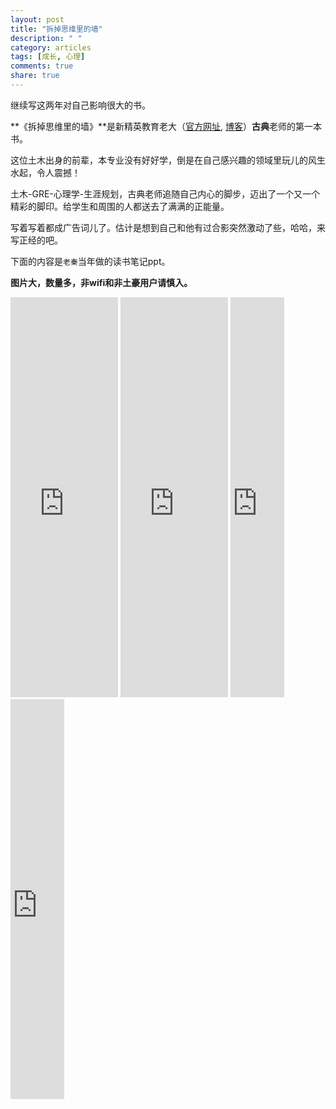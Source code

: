 ```yaml
---
layout: post
title: "拆掉思维里的墙"
description: " "
category: articles
tags: [成长, 心理]
comments: true
share: true
---
```


继续写这两年对自己影响很大的书。

**《拆掉思维里的墙》**是新精英教育老大（[官方网址](http://www.xjy.cn/), [博客](http://blog.sina.com.cn/gudian)）**古典**老师的第一本书。

这位土木出身的前辈，本专业没有好好学，倒是在自己感兴趣的领域里玩儿的风生水起，令人震撼！

土木-GRE-心理学-生涯规划，古典老师追随自己内心的脚步，迈出了一个又一个精彩的脚印。给学生和周围的人都送去了满满的正能量。

写着写着都成广告词儿了。估计是想到自己和他有过合影突然激动了些，哈哈，来写正经的吧。

下面的内容是`老秦`当年做的读书笔记ppt。

**图片大，数量多，非wifi和非土豪用户请慎入。**


<iframe src="https://onedrive.live.com/embed?cid=5C86490BEFDE1FD2&resid=5C86490BEFDE1FD2%211166&authkey=ADSH65Fe4jisiz4" width="172" height="640" frameborder="0" scrolling="yes"></iframe>

<iframe src="https://onedrive.live.com/embed?cid=5C86490BEFDE1FD2&resid=5C86490BEFDE1FD2%211168&authkey=AJrLIOv5CrWFPFM" width="172" height="640" frameborder="0" scrolling="yes"></iframe>

<iframe src="https://onedrive.live.com/embed?cid=5C86490BEFDE1FD2&resid=5C86490BEFDE1FD2%211167&authkey=AGAkYZr3fa6_AeA" width="86" height="640" frameborder="0" scrolling="yes"></iframe>

<iframe src="https://onedrive.live.com/embed?cid=5C86490BEFDE1FD2&resid=5C86490BEFDE1FD2%211169&authkey=AEfDIMW5G6vuT50" width="86" height="640" frameborder="0" scrolling="yes"></iframe>